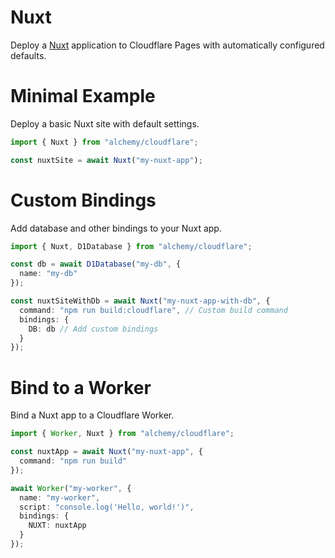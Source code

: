 # Nuxt

Deploy a [Nuxt](https://nuxt.com) application to Cloudflare Pages with automatically configured defaults.

# Minimal Example

Deploy a basic Nuxt site with default settings.

```ts
import { Nuxt } from "alchemy/cloudflare";

const nuxtSite = await Nuxt("my-nuxt-app");
```

# Custom Bindings

Add database and other bindings to your Nuxt app.

```ts
import { Nuxt, D1Database } from "alchemy/cloudflare";

const db = await D1Database("my-db", {
  name: "my-db"
});

const nuxtSiteWithDb = await Nuxt("my-nuxt-app-with-db", {
  command: "npm run build:cloudflare", // Custom build command
  bindings: {
    DB: db // Add custom bindings
  }
});
```

# Bind to a Worker

Bind a Nuxt app to a Cloudflare Worker.

```ts
import { Worker, Nuxt } from "alchemy/cloudflare";

const nuxtApp = await Nuxt("my-nuxt-app", {
  command: "npm run build"
});

await Worker("my-worker", {
  name: "my-worker",
  script: "console.log('Hello, world!')",
  bindings: {
    NUXT: nuxtApp
  }
});
```